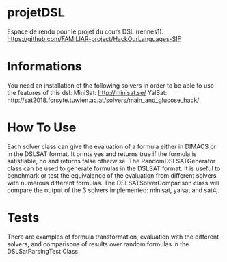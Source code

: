 # projetDSL
Espace de rendu pour le projet du cours DSL (rennes1).
https://github.com/FAMILIAR-project/HackOurLanguages-SIF

# Informations
You need an installation of the following solvers in order to be able to use the features of this dsl:
MiniSat: http://minisat.se/
YalSat: http://sat2018.forsyte.tuwien.ac.at/solvers/main_and_glucose_hack/

# How To Use
Each solver class can give the evaluation of a formula either in DIMACS or in the DSLSAT format.
It prints yes and returns true if the formula is satisfiable, no and returns false otherwise.
The RandomDSLSATGenerator class can be used to generate formulas in the DSLSAT format. It is useful to benchmark or test the equivalence of the evaluation from different solvers with numerous different 
formulas.
The DSLSATSolverComparison class will compare the output of the 3 solvers implemented: minisat, yalsat and sat4j.

# Tests
There are examples of formula transformation, evaluation with the different solvers, and comparisons of results over random formulas in the DSLSatParsingTest Class
